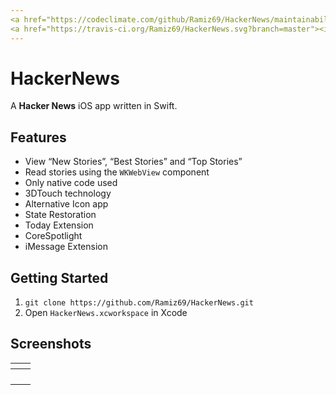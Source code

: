 ```yaml
---
<a href="https://codeclimate.com/github/Ramiz69/HackerNews/maintainability"><img src="https://api.codeclimate.com/v1/badges/9883009aec080c2db179/maintainability" /></a>
<a href="https://travis-ci.org/Ramiz69/HackerNews.svg?branch=master"><img src="https://travis-ci.org/Ramiz69/HackerNews.svg?branch=master" /></a>
---
```


<h1 id="hackernews">HackerNews</h1>
<p>A <strong>Hacker News</strong> iOS app written in Swift.</p>
<h2 id="features">Features</h2>
<ul>
<li>View “New Stories”, “Best Stories” and “Top Stories”</li>
<li>Read stories using the <code>WKWebView</code> component</li>
<li>Only native code used</li>
<li>3DTouch technology</li>
<li>Alternative Icon app</li>
<li>State Restoration</li>
<li>Today Extension</li>
<li>CoreSpotlight</li>
<li>iMessage Extension</li>
</ul>
<h2 id="getting-started">Getting Started</h2>
<ol>
<li><code>git clone https://github.com/Ramiz69/HackerNews.git</code></li>
<li>Open <code>HackerNews.xcworkspace</code> in Xcode</li>
</ol>
<h2 id="screenshots">Screenshots</h2>

<table>
<thead>
<tr>
<th><img src="https://d.radikal.ru/d28/1803/66/33d27269e932.png" alt=""></th>
<th><img src="https://c.radikal.ru/c09/1803/f0/2891fc9d227c.png" alt=""></th>
</tr>
</thead>
<tbody>
<tr>
<td><img src="https://b.radikal.ru/b05/1803/85/c070050a312b.png" alt=""></td>
<td><img src="https://c.radikal.ru/c11/1803/fc/c2cd949ee6e7.png" alt=""></td>
</tr>
<tr>
</tr>
<tr>
<td><img src="https://a.radikal.ru/a42/1803/7d/3fe5b56522db.png" alt=""></td>
<td><img src="https://a.radikal.ru/a28/1803/4c/824e21075d9b.png" alt=""></td>
</tr>
<tr>
<td><img src="https://d.radikal.ru/d29/1803/b3/e0013c3ce15d.png" alt=""></td>
<td><img src="https://d.radikal.ru/d16/1803/74/c8794b00f0e4.png" alt=""></td>
</tr>
<tr>
<td><img src="https://c.radikal.ru/c37/1803/62/a8b30f7f810c.png" alt=""></td>
</tr>
</tbody>
</table>
